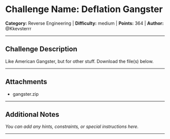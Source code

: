 # Challenge Name: Deflation Gangster

**Category:** Reverse Engineering | **Difficulty:** medium | **Points:** 364 | **Author:** @Kkevsterrr

---

## Challenge Description

Like American Gangster, but for other stuff.
Download the file(s) below.

---

## Attachments

- gangster.zip

---

## Additional Notes

*You can add any hints, constraints, or special instructions here.*

---